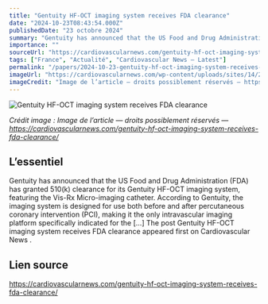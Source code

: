 ```yaml
---
title: "Gentuity HF-OCT imaging system receives FDA clearance"
date: "2024-10-23T08:43:54.000Z"
publishedDate: "23 octobre 2024"
summary: "Gentuity has announced that the US Food and Drug Administration (FDA) has granted 510(k) clearance for its Gentuity HF-OCT imaging system, featuring the Vis-Rx Micro-imaging catheter. According to Gentuity, the imaging system is designed for use both before and after percutaneous coronary intervention (PCI), making it the only intravascular imaging platform specifically indicated for the [&#8230;] The post Gentuity HF-OCT imaging system receives FDA clearance appeared first on Cardiovascular News ."
importance: ""
sourceUrl: "https://cardiovascularnews.com/gentuity-hf-oct-imaging-system-receives-fda-clearance/"
tags: ["France", "Actualité", "Cardiovascular News — Latest"]
permalink: "/papers/2024-10-23-gentuity-hf-oct-imaging-system-receives-fda-clearance"
imageUrl: "https://cardiovascularnews.com/wp-content/uploads/sites/14/2024/07/admin-ajax.jpg"
imageCredit: "Image de l’article — droits possiblement réservés — https://cardiovascularnews.com/gentuity-hf-oct-imaging-system-receives-fda-clearance/"
---
```


![Gentuity HF-OCT imaging system receives FDA clearance](https://cardiovascularnews.com/wp-content/uploads/sites/14/2024/07/admin-ajax.jpg)

*Crédit image : Image de l’article — droits possiblement réservés — https://cardiovascularnews.com/gentuity-hf-oct-imaging-system-receives-fda-clearance/*

## L’essentiel

Gentuity has announced that the US Food and Drug Administration (FDA) has granted 510(k) clearance for its Gentuity HF-OCT imaging system, featuring the Vis-Rx Micro-imaging catheter. According to Gentuity, the imaging system is designed for use both before and after percutaneous coronary intervention (PCI), making it the only intravascular imaging platform specifically indicated for the [&#8230;] The post Gentuity HF-OCT imaging system receives FDA clearance appeared first on Cardiovascular News .

## Lien source

https://cardiovascularnews.com/gentuity-hf-oct-imaging-system-receives-fda-clearance/
